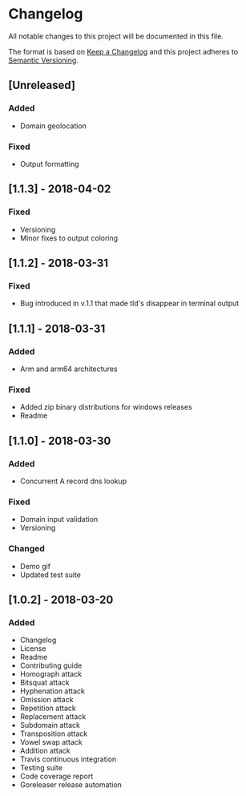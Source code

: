 # Changelog
All notable changes to this project will be documented in this file.

The format is based on [Keep a Changelog](http://keepachangelog.com/en/1.0.0/)
and this project adheres to [Semantic Versioning](http://semver.org/spec/v2.0.0.html).

## [Unreleased]
### Added
- Domain geolocation

### Fixed
- Output formatting

## [1.1.3] - 2018-04-02
### Fixed
- Versioning
- Minor fixes to output coloring

## [1.1.2] - 2018-03-31
### Fixed
- Bug introduced in v.1.1 that made tld's disappear in terminal output

## [1.1.1] - 2018-03-31
### Added
- Arm and arm64 architectures

### Fixed
- Added zip binary distributions for windows releases
- Readme

## [1.1.0] - 2018-03-30
### Added
- Concurrent A record dns lookup

### Fixed
- Domain input validation
- Versioning

### Changed
- Demo gif
- Updated test suite

## [1.0.2] - 2018-03-20
### Added
- Changelog
- License
- Readme
- Contributing guide
- Homograph attack
- Bitsquat attack
- Hyphenation attack
- Omission attack
- Repetition attack
- Replacement attack
- Subdomain attack
- Transposition attack
- Vowel swap attack
- Addition attack
- Travis continuous integration
- Testing suite
- Code coverage report
- Goreleaser release automation
